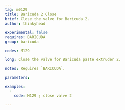 ```yaml
---
tag: m0129
title: Baricuda 2 Close
brief: Close the valve for Baricuda 2.
author: thinkyhead

experimental: false
requires: BARICUDA
group: baricuda

codes: M129

long: Close the valve for Baricuda paste extruder 2.

notes: Requires `BARICUDA`.

parameters:

examples:
  -
    code: M129 ; close valve 2

---
```


